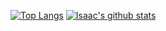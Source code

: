 [![Top Langs](https://github-readme-stats.vercel.app/api/top-langs/?username=Isaac-Duarte)](https://github.com/anuraghazra/github-readme-stats)
[![Isaac's github stats](https://github-readme-stats.vercel.app/api?username=Isaac-Duarte)](https://github.com/anuraghazra/github-readme-stats)
